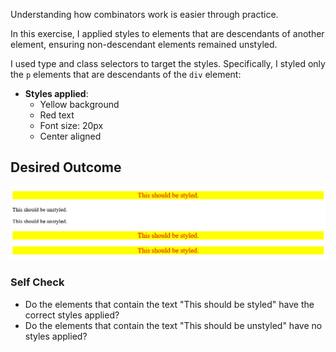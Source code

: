 Understanding how combinators work is easier through practice.

In this exercise, I applied styles to elements that are descendants of another element, ensuring non-descendant elements remained unstyled.

I used type and class selectors to target the styles. Specifically, I styled only the `p` elements that are descendants of the `div` element:

- **Styles applied**: 
  - Yellow background
  - Red text
  - Font size: 20px
  - Center aligned

## Desired Outcome
![desired outcome](./desired-outcome.png)


### Self Check
- Do the elements that contain the text "This should be styled" have the correct styles applied?
- Do the elements that contain the text "This should be unstyled" have no styles applied?
